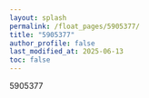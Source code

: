 ```yaml
---
layout: splash
permalink: /float_pages/5905377/
title: "5905377"
author_profile: false
last_modified_at: 2025-06-13
toc: false
---
```

 
5905377
